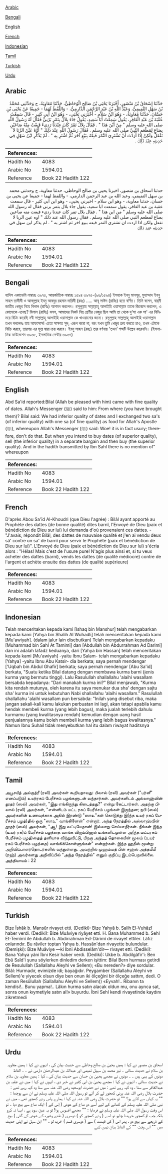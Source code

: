 [Arabic](#arabic)

[Bengali](#bengali)

[English](#english)

[French](#french)

[Indonesian](#indonesian)

[Tamil](#tamil)

[Turkish](#turkish)

[Urdu](#urdu)

## Arabic


<div dir="rtl" lang="ar" style={{fontSize:'larger',backgroundColor:'#f8f9fa',padding:20}}>
حَدَّثَنَا إِسْحَاقُ بْنُ مَنْصُورٍ، أَخْبَرَنَا يَحْيَى بْنُ صَالِحٍ الْوُحَاظِيُّ، حَدَّثَنَا مُعَاوِيَةُ، ح وَحَدَّثَنِي مُحَمَّدُ بْنُ سَهْلٍ التَّمِيمِيُّ، وَعَبْدُ اللَّهِ بْنُ عَبْدِ الرَّحْمَنِ الدَّارِمِيُّ، - وَاللَّفْظُ لَهُمَا - جَمِيعًا عَنْ يَحْيَى بْنِ حَسَّانَ، حَدَّثَنَا مُعَاوِيَةُ، - وَهُوَ ابْنُ سَلاَّمٍ - أَخْبَرَنِي يَحْيَى، - وَهُوَ ابْنُ أَبِي كَثِيرٍ - قَالَ سَمِعْتُ عُقْبَةَ بْنَ عَبْدِ الْغَافِرِ، يَقُولُ سَمِعْتُ أَبَا سَعِيدٍ، يَقُولُ جَاءَ بِلاَلٌ بِتَمْرٍ بَرْنِيٍّ فَقَالَ لَهُ رَسُولُ اللَّهِ صلى الله عليه وسلم ‏"‏ مِنْ أَيْنَ هَذَا ‏"‏ ‏.‏ فَقَالَ بِلاَلٌ تَمْرٌ كَانَ عِنْدَنَا رَدِيءٌ فَبِعْتُ مِنْهُ صَاعَيْنِ بِصَاعٍ لِمَطْعَمِ النَّبِيِّ صلى الله عليه وسلم ‏.‏ فَقَالَ رَسُولُ اللَّهِ عِنْدَ ذَلِكَ ‏"‏ أَوَّهْ عَيْنُ الرِّبَا لاَ تَفْعَلْ وَلَكِنْ إِذَا أَرَدْتَ أَنْ تَشْتَرِيَ التَّمْرَ فَبِعْهُ بِبَيْعٍ آخَرَ ثُمَّ اشْتَرِ بِهِ ‏"‏ ‏.‏ لَمْ يَذْكُرِ ابْنُ سَهْلٍ فِي حَدِيثِهِ عِنْدَ ذَلِكَ ‏.‏
</div>
<div style={{backgroundColor:'#f8f9fa',padding:20, marginBottom: 10}}><table> <thead> <tr> <th>References:</th> <th></th> </tr> </thead> <tbody><tr><td>Hadith No</td><td>4083</td></tr><tr><td>Arabic No</td><td>1594.01</td></tr><tr><td>Reference</td><td>Book 22 Hadith 122</td></tr></tbody></table></div>


<div dir="rtl" lang="ar" style={{fontSize:'larger',backgroundColor:'#f8f9fa',padding:20}}>
حدثنا اسحاق بن منصور، اخبرنا يحيى بن صالح الوحاظي، حدثنا معاوية، ح وحدثني محمد بن سهل التميمي، وعبد الله بن عبد الرحمن الدارمي، - واللفظ لهما - جميعا عن يحيى بن حسان، حدثنا معاوية، - وهو ابن سلام - اخبرني يحيى، - وهو ابن ابي كثير - قال سمعت عقبة بن عبد الغافر، يقول سمعت ابا سعيد، يقول جاء بلال بتمر برني فقال له رسول الله صلى الله عليه وسلم " من اين هذا " . فقال بلال تمر كان عندنا رديء فبعت منه صاعين بصاع لمطعم النبي صلى الله عليه وسلم . فقال رسول الله عند ذلك " اوه عين الربا لا تفعل ولكن اذا اردت ان تشتري التمر فبعه ببيع اخر ثم اشتر به " . لم يذكر ابن سهل في حديثه عند ذلك
</div>
<div style={{backgroundColor:'#f8f9fa',padding:20, marginBottom: 10}}><table> <thead> <tr> <th>References:</th> <th></th> </tr> </thead> <tbody><tr><td>Hadith No</td><td>4083</td></tr><tr><td>Arabic No</td><td>1594.01</td></tr><tr><td>Reference</td><td>Book 22 Hadith 122</td></tr></tbody></table></div>

## Bengali


<div dir="ltr" lang="bn" style={{fontSize:'larger',backgroundColor:'#f8f9fa',padding:20}}>
হাদিস একাডেমি নাম্বারঃ ৩৯৭৫, আন্তর্জাতিক নাম্বারঃ ১৫৯৪ ৩৯৭৫-(৯৬/১৫৯৪) ইসহাক ইবনু মানসূর, মুহাম্মাদ ইবনু সাহল তামীমী ও আবদুল্লাহ ইবনু আবদুর রহমান দারিমী (রহঃ) ..... আবূ সাঈদ (রাযিঃ) হতে বর্ণিত। তিনি বলেন, বার্‌নী জাতীয় খেজুর নিয়ে বিলাল (রাযিঃ) আগমন করলেন। রসূলুল্লাহ সাল্লাল্লাহু আলাইহি ওয়াসাল্লাম তাকে জিজ্ঞেস করলেন, এ কোত্থেকে এনেছ? বিলাল (রাযিঃ) বলল, আমাদের নিকট নিম্ন শ্রেণীর খেজুর ছিল আমি তা থেকে দু’সা এক সা' এর বিনিময়ে বিক্রি করেছি নবী সাল্লাল্লাহু আলাইহি ওয়াসাল্লাম কে খাওয়ানোর জন্যে। রসূলুল্লাহ সাল্লাল্লাহু আলাইহি ওয়াসাল্লাম তখন বললেনঃ হায় আফসোস! এতো সাক্ষাত সুদ, এরূপ করো না, বরং যখন তুমি খেজুর ক্রয় করতে চাও, তখন এটাকে বিক্রি করবে, তারপর এর মূল্য দ্বারা ক্রয় করবে। ইবনু সাহল (রহঃ) তার বর্ণনায় 'তখন’ শব্দটি উল্লেখ করেননি। (ইসলামিক ফাউন্ডেশন ৩৯৩৮, ইসলামিক সেন্টার ৩৯৩৭)
</div>
<div style={{backgroundColor:'#f8f9fa',padding:20, marginBottom: 10}}><table> <thead> <tr> <th>References:</th> <th></th> </tr> </thead> <tbody><tr><td>Hadith No</td><td>4083</td></tr><tr><td>Arabic No</td><td>1594.01</td></tr><tr><td>Reference</td><td>Book 22 Hadith 122</td></tr></tbody></table></div>

## English


<div dir="ltr" lang="en" style={{fontSize:'larger',backgroundColor:'#f8f9fa',padding:20}}>
Abd Sa'id reported:Bilal (Allah be pleased with him) came with fine quality of dates. Allah's Messenger (ﷺ) said to him: From where (you have brought them)? Bilal said: We had inferior quality of dates and I exchanged two sa's (of inferior quality) with one sa (of fine quality) as food for Allah's Apostle (ﷺ), whereupon Allah's Messenger (ﷺ) said: Woe! it is in fact usury; therefore, don't do that. But when you intend to buy dates (of superior quality), sell (the inferior quality) in a separate bargain and then buy (the superior quality). And in the hadith transmitted by Ibn Sahl there is no mention of" whereupon
</div>
<div style={{backgroundColor:'#f8f9fa',padding:20, marginBottom: 10}}><table> <thead> <tr> <th>References:</th> <th></th> </tr> </thead> <tbody><tr><td>Hadith No</td><td>4083</td></tr><tr><td>Arabic No</td><td>1594.01</td></tr><tr><td>Reference</td><td>Book 22 Hadith 122</td></tr></tbody></table></div>

## French


<div dir="ltr" lang="fr" style={{fontSize:'larger',backgroundColor:'#f8f9fa',padding:20}}>
D'après Abou Sa'îd Al-Khoudri (que Dieu l'agrée) : Bilâl ayant apporté au Prophète des dattes (de bonne qualité) dites barnî, l'Envoyé de Dieu (paix et bénédiction de Dieu sur lui) lui demanda d'où provenaient ces dattes. - "J'avais, répondit Bilâl, des dattes de mauvaise qualité et j'en ai vendu deux sâ' contre un sa' de barnî pour servir le Prophète (paix et bénédiction de Dieu sur lui)". L'Envoyé de Dieu (paix et bénédiction de Dieu sur lui) s'écria alors : "Hélas! Mais c'est de l'usure pure! N'agis plus ainsi et, si tu veux acheter des dattes (barnî), vends les dattes (de qualité médiocre) contre de l'argent et achète ensuite des dattes (de qualité supérieure)
</div>
<div style={{backgroundColor:'#f8f9fa',padding:20, marginBottom: 10}}><table> <thead> <tr> <th>References:</th> <th></th> </tr> </thead> <tbody><tr><td>Hadith No</td><td>4083</td></tr><tr><td>Arabic No</td><td>1594.01</td></tr><tr><td>Reference</td><td>Book 22 Hadith 122</td></tr></tbody></table></div>

## Indonesian


<div dir="ltr" lang="id" style={{fontSize:'larger',backgroundColor:'#f8f9fa',padding:20}}>
Telah menceritakan kepada kami [Ishaq bin Manshur] telah mengabarkan kepada kami [Yahya bin Shalih Al Wuhadli] telah menceritakan kepada kami [Mu'awiyah]. (dalam jalur lain disebutkan) Telah mengabarkan kepadaku [Muhammad bin Sahl At Tamimi] dan [Abdullah bin Abdurrahman Ad Darimi] dan ini adalah lafadz keduanya, dari [Yahya bin Hassan] telah menceritakan kepada kami [Mu'awiyah] -yaitu Ibnu Salam- telah mengabarkan kepadaku [Yahya] -yaitu Ibnu Abu Katsir- dia berkata; saya pernah mendengar ['Uqbah bin Abdul Ghafir] berkata; saya pernah mendengar [Abu Sa'id] berkata, "Suatu ketika Bilal datang dengan membawa kurma barni (jenis kurma yang bermutu tinggi). Lalu Rasulullah shallallahu 'alaihi wasallam bersabda kepadanya: "Dari manakah kurma ini?" Bilal menjawab, "Kurma kita rendah mutunya, oleh karena itu saya menukar dua sha' dengan sajtu sha' kurma ini untuk kebutuhan Nabi shallallahu 'alaihi wasallam." Rasulullah shallallahu 'alaihi wasallam pun bersabda: "Inilah yang disebut riba, maka jangan sekali-kali kamu lakukan perbuatan ini lagi, akan tetapi apabila kamu hendak membeli kurma (yang lebih bagus), maka jualah terlebih dahulu kurmamu (yang kwalitasnya rendah) kemudian dengan uang hasil penjualannya kamu boleh membeli kurma yang lebih bagus kwalitasnya." Namun Ibnu Suhail tidak menyebutkan hal itu dalam riwayat haditsnya
</div>
<div style={{backgroundColor:'#f8f9fa',padding:20, marginBottom: 10}}><table> <thead> <tr> <th>References:</th> <th></th> </tr> </thead> <tbody><tr><td>Hadith No</td><td>4083</td></tr><tr><td>Arabic No</td><td>1594.01</td></tr><tr><td>Reference</td><td>Book 22 Hadith 122</td></tr></tbody></table></div>

## Tamil


<div dir="ltr" lang="ta" style={{fontSize:'larger',backgroundColor:'#f8f9fa',padding:20}}>
அபூசயீத் அல்குத்ரீ (ரலி) அவர்கள் கூறியதாவது: பிலால் (ரலி) அவர்கள் ("பர்னீ" எனப்படும்) உயர்ரகப் பேரீச்சம் பழங்களுடன் வந்தார்கள். அவர்களிடம் அல்லாஹ்வின் தூதர் (ஸல்) அவர்கள், "இது எங்கிருந்து கிடைத்தது?" என்று கேட்டார்கள். அதற்கு பிலால் (ரலி) அவர்கள், "என்னிடம் மட்ட ரகப் பேரீச்சம் பழங்கள் இருந்தன; நபி (ஸல்) அவர்களின் உணவுக்காக அதில் இரண்டு "ஸாஉ"கள் கொடுத்து இ(ந்த உயர் ரகப் பேரீச்சம் பழத்)தில் ஒரு "ஸாஉ" வாங்கினேன்" என்றார். அந்த நேரத்தில் அல்லாஹ்வின் தூதர் (ஸல்) அவர்கள், "ஆ! இது வட்டியேதான்! இவ்வாறு செய்யாதீர்கள். நீங்கள் இந்த (உயர் ரக)ப் பேரீச்சம் பழத்தை வாங்க விரும்பினால் உங்களிடமுள்ள அ(ந்த மட்டரகப் பேரீச்சம் பழத்)தைத் தனியாக விற்றுவிட்டு, பிறகு அந்தத் தொகையின் மூலம் (உயர் ரகப் பேரீச்சம் பழத்தை) வாங்கிக்கொள்ளுங்கள்" என்றார்கள். இந்த ஹதீஸ் மூன்று அறிவிப்பாளர்தொடர்களில் வந்துள்ளது. அவற்றில் முஹம்மத் பின் சஹ்ல் அத்தமீமீ (ரஹ்) அவர்களது அறிவிப்பில் "அந்த நேரத்தில்" எனும் குறிப்பு இடம்பெறவில்லை. அத்தியாயம் : 22
</div>
<div style={{backgroundColor:'#f8f9fa',padding:20, marginBottom: 10}}><table> <thead> <tr> <th>References:</th> <th></th> </tr> </thead> <tbody><tr><td>Hadith No</td><td>4083</td></tr><tr><td>Arabic No</td><td>1594.01</td></tr><tr><td>Reference</td><td>Book 22 Hadith 122</td></tr></tbody></table></div>

## Turkish


<div dir="ltr" lang="tr" style={{fontSize:'larger',backgroundColor:'#f8f9fa',padding:20}}>
Bize İshâk b. Mansûr rivayet etti. (Dediki): Bize Yahyâ b. Salih El-Vuhâzî haber verdi. (Dediki): Bize Muâviye riyâyet etti. H. Bana Muhammed b. Sehl Et-Temîmî ile Abdullah b. Abdirrahman Ed-Dârimî de rivayet ettiler. Lâfız onlarındır. Bu râviler toptan Yahya b. Hassân'dan rivayette bulundular. (Demişki): Bize Muâviye —ki İbni Abdisselâm'dir— rivayet etti. (Dediki): Bana Yahya yâni İbni Kesir haber verdi. (Dediki): Ukbe b. Abdilgâfir'i: Ben Ebû Saîd'i şunu söylerken dinledim derken işittim: Bilal Bern hurması getirdi de Resulullah (Sallallahu Aleyhi ve Sellem); «Bu nereden?» diye sordular. Bilâl: Hurmadır, evimizde idi; bayağıdır. Peygamber (Sallallahu Aleyhi ve Sellem)'e yiyecek olsun diye ben onun iki ölçeğini bir ölçeğe sattım, dedi. O zaman Resûlullah (Sallallahu Aleyhi ve Sellem)) «Eyvah!.. Ribanın ta kendisi!.. Bunu yapma!.. Lâkın hurma satın alacak oldun mu, onu ayrıca sat, sonra onun kıymetiyle satın al!» buyurdu. İbni Sehl kendi rivayetinde kaydını zikretmedi
</div>
<div style={{backgroundColor:'#f8f9fa',padding:20, marginBottom: 10}}><table> <thead> <tr> <th>References:</th> <th></th> </tr> </thead> <tbody><tr><td>Hadith No</td><td>4083</td></tr><tr><td>Arabic No</td><td>1594.01</td></tr><tr><td>Reference</td><td>Book 22 Hadith 122</td></tr></tbody></table></div>

## Urdu


<div dir="rtl" lang="ur" style={{fontSize:'larger',backgroundColor:'#f8f9fa',padding:20}}>
اسحاق بن منصور نے کہا : ہمیں یحییٰ بن صالح وحاظی سے حدیث بیان کی ، انہوں نے کہا : ہمیں معاویہ بن سلام نے حدیث سنائی ۔ نیز محمد بن سہیل تمیمی اور عبداللہ بن عبدالرحمٰن دارمی نے ۔ ۔ الفاظ دونوں کے یہی ہیں ۔ ۔ دونوں نے مجھے یحییٰ بن حسان سے حدیث بیان کی ، کہا : ہمیں معاویہ بن سلام نے حدیث سنائی ، انہوں نے کہا : مجھے یحییٰ بن ابی کثیر نے خبر دی ، انہوں نے کہا : میں نے عقبہ بن عبدالغافر سے سنا ، وہ کہہ رہے تھے : میں نے حضرت ابوسعید رضی اللہ عنہ سے سنا وہ کہہ رہے تھے : حضرت بلال رضی اللہ عنہ برنی کھجور لے کر آئے تو رسول اللہ صلی اللہ علیہ وسلم نے ان سے پوچھا : "" یہ کہاں سے لائے ہو؟ "" تو حضرت بلال رضی اللہ عنہ نے کہا : ہمارے پاس ردی کھجور تھی ، میں نے نبی صلی اللہ علیہ وسلم کے کھانے کے لیے اُسے دو صاع کے عوض ( اِس کے ) ایک صاع سے بیچ دیا ۔ تو اس وقت رسول اللہ صلی اللہ علیہ وسلم نے فرمایا : "" مجھے افسوس ہوا! تو یہ عین سود ہے ، ایسا نہ کرو بلکہ جب تم کھجور خریدنا چاہو تو اسے ( ردی کھجور کو ) دوسری ( نقدی وغیرہ کے عوض کی گئی ) بیع کے ذریعے سے بیچ دو ، پھر اس ( کی قیمت ) سے ( دوسری قسم ) خرید لو ۔ "" ابن سہل نے اپنی حدیث میں "" اس وقت "" کے الفاظ بیان نہیں کیے
</div>
<div style={{backgroundColor:'#f8f9fa',padding:20, marginBottom: 10}}><table> <thead> <tr> <th>References:</th> <th></th> </tr> </thead> <tbody><tr><td>Hadith No</td><td>4083</td></tr><tr><td>Arabic No</td><td>1594.01</td></tr><tr><td>Reference</td><td>Book 22 Hadith 122</td></tr></tbody></table></div>